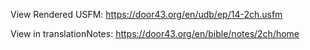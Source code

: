 View Rendered USFM: https://door43.org/en/udb/ep/14-2ch.usfm

View in translationNotes: https://door43.org/en/bible/notes/2ch/home
